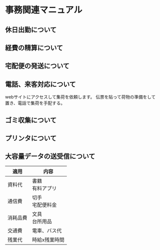 # 事務関連マニュアル
## 休日出勤について
## 経費の精算について
## 宅配便の発送について
## 電話、来客対応について
webサイトにアクセスして集荷を依頼します。
伝票を貼って荷物の準備をして置き、電話で集荷を手配する。
## ゴミ収集について
## プリンタについて
## 大容量データの送受信について


|適用|内容
|--|--
|資料代|書籍<br>有料アプリ
|通信費|切手<br>宅配便料金
|消耗品費|文具<br>台所用品
|交通費|電車、バス代
|残業代|時給x残業時間

